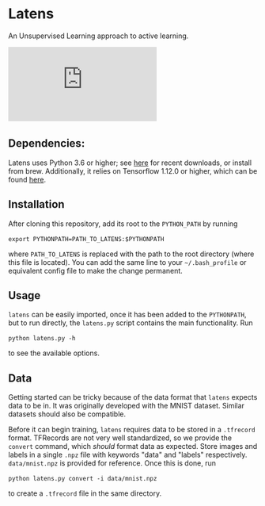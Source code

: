 # Latens

An Unsupervised Learning approach to active learning.

![Overview](https://github.com/bendkill/latens/blob/master/docs/query_selection.pdf "Overview")

## Dependencies:
Latens uses Python 3.6 or higher; see [here](https://www.python.org/downloads/)
for recent downloads, or install from brew. Additionally, it relies on
Tensorflow 1.12.0 or higher, which can be found
[here](https://www.tensorflow.org/install/pip).

## Installation

After cloning this repository, add its root to the `PYTHON_PATH` by running
```
export PYTHONPATH=PATH_TO_LATENS:$PYTHONPATH
```
where `PATH_TO_LATENS` is replaced with the path to the root directory (where
this file is located). You can add the same line to your `~/.bash_profile` or
equivalent config file to make the change permanent.

## Usage

`latens` can be easily imported, once it has been added to the `PYTHONPATH`, but
to run directly, the `latens.py` script contains the main functionality. Run
```
python latens.py -h
```
to see the available options.

## Data

Getting started can be tricky because of the data format that `latens` expects
data to be in. It was originally developed with the MNIST dataset. Similar
datasets should also be compatible.

Before it can begin training, `latens` requires data to be stored in a
`.tfrecord` format. TFRecords are not very well standardized, so we provide the
`convert` command, which *should* format data as expected. Store images and
labels in a single `.npz` file with keywords "data" and "labels"
respectively. `data/mnist.npz` is provided for reference. Once this is done, run
```
python latens.py convert -i data/mnist.npz
```
to create a `.tfrecord` file in the same directory.

